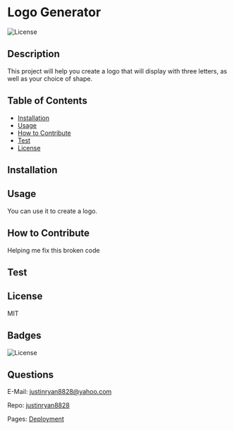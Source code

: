 # Logo Generator

![License](https://img.shields.io/badge/License-MIT-blue.svg)

## Description

This project will help you create a logo that will display with three letters, as well as your choice of shape.

## Table of Contents

- [Installation](#installation)
- [Usage](#usage)
- [How to Contribute](#how-to-contribute)
- [Test](#test)
- [License](#license)

## Installation

## Usage

You can use it to create a logo.

## How to Contribute

Helping me fix this broken code

## Test

## License

MIT

## Badges

![License](https://img.shields.io/badge/License-MIT-blue.svg)

## Questions

E-Mail: justinryan8828@yahoo.com

Repo: [justinryan8828](https://github.com/justinryan8828)

Pages: [Deployment](https://justinryan8828.github.io/logo-generator/)
